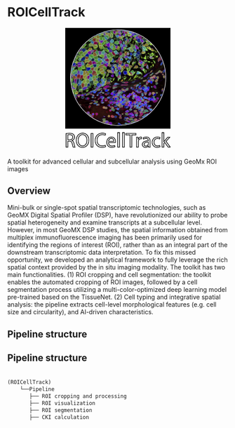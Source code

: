 # ROICellTrack

<p align="center">
  <img width="240"  src="https://github.com/wanglab1/ROICellTrack/blob/main/misc/logo.png">
</p>

A toolkit for advanced cellular and subcellular analysis using GeoMx ROI images

## Overview
Mini-bulk or single-spot spatial transcriptomic technologies, such as GeoMX Digital Spatial Profiler (DSP), have revolutionized our ability to probe spatial heterogeneity and examine transcripts at a subcellular level. However, in most GeoMX DSP studies, the spatial information obtained from multiplex immunofluorescence imaging has been primarily used for identifying the regions of interest (ROI), rather than as an integral part of the downstream transcriptomic data interpretation. To fix this missed opportunity, we developed an analytical framework to fully leverage the rich spatial context provided by the in situ imaging modality. The toolkit has two main functionalities. (1) ROI cropping and cell segmentation: the toolkit enables the automated cropping of ROI images, followed by a cell segmentation process utilizing a multi-color-optimized deep learning model pre-trained based on the TissueNet. (2) Cell typing and integrative spatial analysis: the pipeline extracts cell-level morphological features (e.g. cell size and circularity), and AI-driven characteristics. 

## Pipeline structure
## Pipeline structure
<pre>
<code>
(ROICellTrack)
    └──Pipeline
       ├── ROI cropping and processing
       ├── ROI visualization
       ├── ROI segmentation
       ├── CKI calculation
</code>
</pre>
